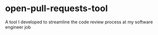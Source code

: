 # open-pull-requests-tool
A tool I developed to streamline the code review process at my software engineer job

